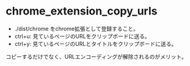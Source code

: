 # chrome_extension_copy_urls
- ./dist/chrome をchrome拡張として登録すること。
- ctrl+u: 見ているページのURLをクリップボードに送る。
- ctrl+y: 見ているページのURLとタイトルをクリップボードに送る。

コピーするだけでなく、URLエンコーディングが解除されるのがメリット。
